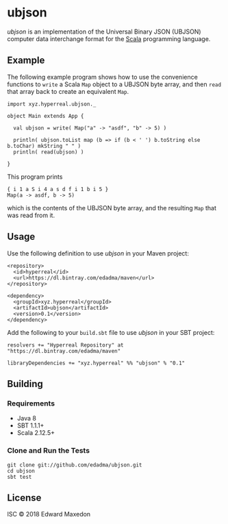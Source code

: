 ubjson
======

*ubjson* is an implementation of the Universal Binary JSON (UBJSON) computer data interchange format for the [Scala](http://scala-lang.org) programming language.


Example
-------

The following example program shows how to use the convenience functions to `write` a Scala `Map` object to a UBJSON byte array, and then `read` that array back to create an equivalent `Map`.

    import xyz.hyperreal.ubjson._

    object Main extends App {

      val ubjson = write( Map("a" -> "asdf", "b" -> 5) )

      println( ubjson.toList map (b => if (b < ' ') b.toString else b.toChar) mkString " " )
      println( read(ubjson) )

    }

This program prints

    { i 1 a S i 4 a s d f i 1 b i 5 }
    Map(a -> asdf, b -> 5)

which is the contents of the UBJSON byte array, and the resulting `Map` that was read from it.


Usage
-----

Use the following definition to use *ubjson* in your Maven project:

	<repository>
	  <id>hyperreal</id>
	  <url>https://dl.bintray.com/edadma/maven</url>
	</repository>

	<dependency>
	  <groupId>xyz.hyperreal</groupId>
	  <artifactId>ubjson</artifactId>
	  <version>0.1</version>
	</dependency>

Add the following to your `build.sbt` file to use *ubjson* in your SBT project:

	resolvers += "Hyperreal Repository" at "https://dl.bintray.com/edadma/maven"

	libraryDependencies += "xyz.hyperreal" %% "ubjson" % "0.1"


Building
--------

### Requirements

- Java 8
- SBT 1.1.1+
- Scala 2.12.5+

### Clone and Run the Tests

	git clone git://github.com/edadma/ubjson.git
	cd ubjson
	sbt test


License
-------

ISC © 2018 Edward Maxedon